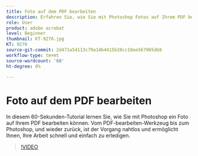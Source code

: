 ```yaml
---
title: Foto auf dem PDF bearbeiten
description: Erfahren Sie, wie Sie mit Photoshop Fotos auf Ihrem PDF bearbeiten können
role: User
product: adobe acrobat
level: Beginner
thumbnail: KT-9276.jpg
KT: 9276
source-git-commit: 2d471a54113c79a14b4415b28cc10ee567965db8
workflow-type: tm+mt
source-wordcount: '68'
ht-degree: 0%

---
```


# Foto auf dem PDF bearbeiten

In diesem 60-Sekunden-Tutorial lernen Sie, wie Sie mit Photoshop ein Foto auf Ihrem PDF bearbeiten können. Vom PDF-bearbeiten-Werkzeug bis zum Photoshop, und wieder zurück, ist der Vorgang nahtlos und ermöglicht Ihnen, Ihre Arbeit schnell und einfach zu erledigen.

>[!VIDEO](https://video.tv.adobe.com/v/338276?hidetitle=true)
